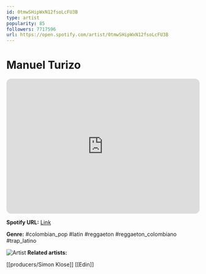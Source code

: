 ```yaml
---
id: 0tmwSHipWxN12fsoLcFU3B
type: artist
popularity: 85
followers: 7717596
url: https://open.spotify.com/artist/0tmwSHipWxN12fsoLcFU3B
---
```

# Manuel Turizo

<iframe style="border-radius:12px" src="https://open.spotify.com/embed/artist/0tmwSHipWxN12fsoLcFU3B" width="100%" height="352" frameBorder="0" allowfullscreen="" allow="autoplay; clipboard-write; encrypted-media; fullscreen; picture-in-picture" loading="lazy"></iframe>

**Spotify URL:** [Link](https://open.spotify.com/artist/0tmwSHipWxN12fsoLcFU3B)

**Genre:**  #colombian_pop #latin #reggaeton #reggaeton_colombiano #trap_latino

![Artist](https://i.scdn.co/image/ab6761610000e5ebf787368e450e4a9c101a47e7)
**Related artists:**

[[producers/Simon Klose]]
[[Edin]]
